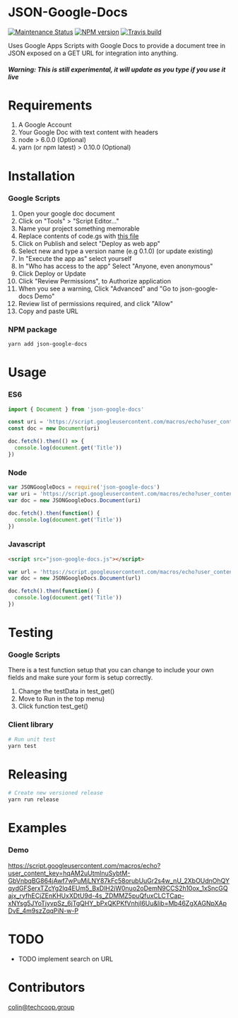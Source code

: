 # JSON-Google-Docs
[![Maintenance Status][status-image]][status-url] [![NPM version][npm-image]][npm-url] [![Travis build][travis-image]][travis-url]

Uses Google Apps Scripts with Google Docs to provide a document tree in JSON exposed on a GET URL for integration into anything.

##### Warning: This is still experimental, it will update as you type if you use it live

# Requirements

1) A Google Account
2) Your Google Doc with text content with headers
3) node > 6.0.0 (Optional)
4) yarn (or npm latest) > 0.10.0 (Optional)

# Installation

### Google Scripts
1) Open your google doc document
2) Click on "Tools" > "Script Editor..."
3) Name your project something memorable
4) Replace contents of code.gs with [this file](https://github.com/techcoop/json-google-docs/src/GoogleScript/Code.gs)
4) Click on Publish and select "Deploy as web app"
5) Select new and type a version name (e.g 0.1.0) (or update existing)
6) In "Execute the app as" select yourself
7) In "Who has access to the app" Select "Anyone, even anonymous"
8) Click Deploy or Update
9) Click "Review Permissions", to Authorize application
10) When you see a warning, Click "Advanced" and "Go to json-google-docs Demo"
10) Review list of  permissions required, and click "Allow"
11) Copy and paste URL

### NPM package

```bash
yarn add json-google-docs
```

# Usage

### ES6
```javascript
import { Document } from 'json-google-docs'

const uri = 'https://script.googleusercontent.com/macros/echo?user_content_key=hqAM2uUtmlnuSybtM-GbVnbqBG864jAwf7wPuMjLNY87kFc58orubUuGr2s4w_nU_2XbOUdnOhQYqydGFSerxTZcYg2lq4EUm5_BxDlH2jW0nuo2oDemN9CCS2h10ox_1xSncGQajx_ryfhECjZEnKHUxXDtU9d-4s_ZDMMZ5puQfuxCLCTCap-xNYsg5JYoTjyvpSz_6jTgQHY_bPxQKPKfVnhjI6Uu&lib=Mb46ZgXAGNpXApDvE_4m9szZqqPiN-w-P'
const doc = new Document(uri)

doc.fetch().then(() => {
  console.log(document.get('Title'))
})
```

### Node
```javascript
var JSONGoogleDocs = require('json-google-docs')
var uri = 'https://script.googleusercontent.com/macros/echo?user_content_key=hqAM2uUtmlnuSybtM-GbVnbqBG864jAwf7wPuMjLNY87kFc58orubUuGr2s4w_nU_2XbOUdnOhQYqydGFSerxTZcYg2lq4EUm5_BxDlH2jW0nuo2oDemN9CCS2h10ox_1xSncGQajx_ryfhECjZEnKHUxXDtU9d-4s_ZDMMZ5puQfuxCLCTCap-xNYsg5JYoTjyvpSz_6jTgQHY_bPxQKPKfVnhjI6Uu&lib=Mb46ZgXAGNpXApDvE_4m9szZqqPiN-w-P'
var doc = new JSONGoogleDocs.Document(uri)

doc.fetch().then(function() {
  console.log(document.get('Title'))
})
```

### Javascript

```html
<script src="json-google-docs.js"></script>
```

```javascript
var url = 'https://script.googleusercontent.com/macros/echo?user_content_key=hqAM2uUtmlnuSybtM-GbVnbqBG864jAwf7wPuMjLNY87kFc58orubUuGr2s4w_nU_2XbOUdnOhQYqydGFSerxTZcYg2lq4EUm5_BxDlH2jW0nuo2oDemN9CCS2h10ox_1xSncGQajx_ryfhECjZEnKHUxXDtU9d-4s_ZDMMZ5puQfuxCLCTCap-xNYsg5JYoTjyvpSz_6jTgQHY_bPxQKPKfVnhjI6Uu&lib=Mb46ZgXAGNpXApDvE_4m9szZqqPiN-w-P'
var doc = new JSONGoogleDocs.Document(url)

doc.fetch().then(function() {
  console.log(document.get('Title'))
})
```

# Testing

### Google Scripts
There is a test function setup that you can change to include your own fields and make sure your form is setup correctly.

1) Change the testData in test_get()
2) Move to Run in the top menu)
3) Click function test_get()

### Client library

```bash
# Run unit test
yarn test
```

# Releasing
```bash
# Create new versioned release
yarn run release
```

# Examples

### Demo
https://script.googleusercontent.com/macros/echo?user_content_key=hqAM2uUtmlnuSybtM-GbVnbqBG864jAwf7wPuMjLNY87kFc58orubUuGr2s4w_nU_2XbOUdnOhQYqydGFSerxTZcYg2lq4EUm5_BxDlH2jW0nuo2oDemN9CCS2h10ox_1xSncGQajx_ryfhECjZEnKHUxXDtU9d-4s_ZDMMZ5puQfuxCLCTCap-xNYsg5JYoTjyvpSz_6jTgQHY_bPxQKPKfVnhjI6Uu&lib=Mb46ZgXAGNpXApDvE_4m9szZqqPiN-w-P

# TODO
- TODO implement search on URL

# Contributors
[colin@techcoop.group](admin) 

[admin]: https://github.com/colingagnon

[status-image]: https://img.shields.io/badge/status-maintained-brightgreen.svg
[status-url]: https://github.com/techcoop/json-google-docs

[npm-image]: https://img.shields.io/npm/v/json-google-docs.svg
[npm-url]: https://www.npmjs.com/package/json-google-docs

[travis-image]: https://travis-ci.org/techcoop/json-google-docs.svg?branch=master
[travis-url]: https://travis-ci.org/techcoop/json-google-docs

[license-image]: https://img.shields.io/badge/license-MIT-blue.svg
[license-url]: https://raw.githubusercontent.com/techcoop/json-google-docs/master/LICENSE
